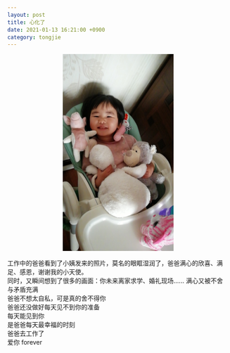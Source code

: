 ```yaml
---
layout: post 
title: 心化了
date: 2021-01-13 16:21:00 +0900
category: tongjie 
---
```


<div align="center"><img  width="50%" height="50%" src="/public/img/tongjie/20210113.jpeg"/></div>

工作中的爸爸看到了小姨发来的照片，莫名的眼眶湿润了，爸爸满心的欣喜、满足、感恩，谢谢我的小天使。
<br>同时，又瞬间想到了很多的画面：你未来离家求学、婚礼现场......  满心又被不舍与矛盾充满
<br>爸爸不想太自私，可是真的舍不得你
<br>爸爸还没做好每天见不到你的准备
<br>每天能见到你
<br>是爸爸每天最幸福的时刻
<br>爸爸去工作了
<br>爱你  forever



